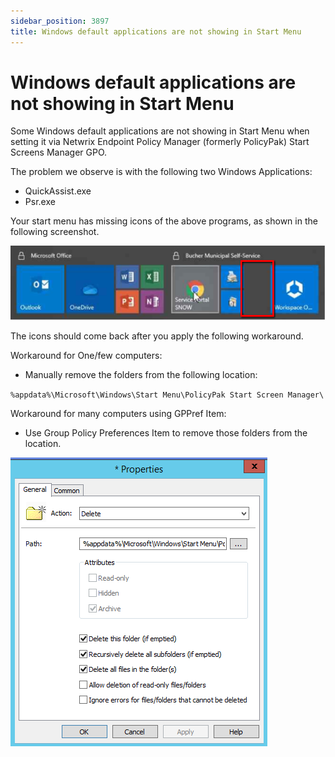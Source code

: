 ```yaml
---
sidebar_position: 3897
title: Windows default applications are not showing in Start Menu
---
```


# Windows default applications are not showing in Start Menu

Some Windows default applications are not showing in Start Menu when setting it via Netwrix Endpoint Policy Manager (formerly PolicyPak) Start Screens Manager GPO.

The problem we observe is with the following two Windows Applications:

* QuickAssist.exe
* Psr.exe

Your start menu has missing icons of the above programs, as shown in the following screenshot.

![](../../../../../../static/images/PolicyPak/Content/Resources/Images/Troubleshooting/StartScreenTaskBar/678_1_image-20191219082753-5.png)

The icons should come back after you apply the following workaround.

Workaround for One/few computers:

* Manually remove the folders from the following location:

`%appdata%\Microsoft\Windows\Start Menu\PolicyPak Start Screen Manager\`

Workaround for many computers using GPPref Item:

* Use Group Policy Preferences Item to remove those folders from the location.

![](../../../../../../static/images/PolicyPak/Content/Resources/Images/Troubleshooting/StartScreenTaskBar/678_2_image-20191219082753-6.png)